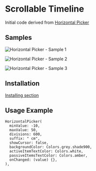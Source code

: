 # Scrollable Timeline
Initial code derived from [Horizontal Picker](https://github.com/kaiserleka/horizontal_picker)

## Samples

![Horizontal Picker - Sample 1](https://github.com/beyondeye/flutter_scrollable_timeline/blob/master/example/samples/sample1.jpg)

![Horizontal Picker - Sample 2](https://github.com/beyondeye/flutter_scrollable_timeline/blob/master/example/samples/sample2.jpg)

![Horizontal Picker - Sample 3](https://github.com/beyondeye/flutter_scrollable_timeline/blob/master/example/samples/sample3.jpg)

## Installation

[Installing section](https://pub.dev/packages/flutter_slidable#-installing-tab-)


## Usage Example
```
HorizontalPicker(
  minValue: -10,
  maxValue: 50,
  divisions: 600,
  suffix: " cm",
  showCursor: false,
  backgroundColor: Colors.grey.shade900,
  activeItemTextColor: Colors.white,
  passiveItemsTextColor: Colors.amber,
  onChanged: (value) {},
),
```


